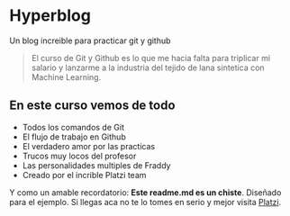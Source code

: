 # Hyperblog

Un blog increible para practicar git y github

> El curso de Git y Github es lo que me hacia falta para triplicar mi salario y lanzarme a la industria del tejido de lana sintetica con Machine Learning.

## En este curso vemos de todo

- Todos los comandos de Git
- El flujo de trabajo en Github
- El verdadero amor por las practicas
- Trucos muy locos del profesor
- Las personalidades multiples de Fraddy
- Creado por el incrible Platzi team

Y como un amable recordatorio: **Este readme.md es un chiste**.
Diseñado para el ejemplo. Si llegas aca no te lo tomes en serio y mejor visita [Platzi](http://platzi.com "Platzi").
